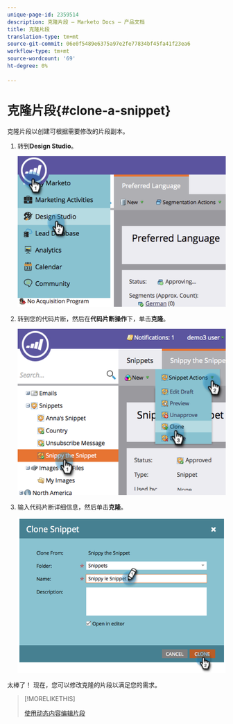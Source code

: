 ```yaml
---
unique-page-id: 2359514
description: 克隆片段 — Marketo Docs — 产品文档
title: 克隆片段
translation-type: tm+mt
source-git-commit: 06e0f5489e6375a97e2fe77834bf45fa41f23ea6
workflow-type: tm+mt
source-wordcount: '69'
ht-degree: 0%

---
```



# 克隆片段{#clone-a-snippet}

克隆片段以创建可根据需要修改的片段副本。

1. 转到&#x200B;**Design Studio**。

   ![](assets/image2014-9-16-10-3a32-3a36.png)

1. 转到您的代码片断，然后在&#x200B;**代码片断操作**&#x200B;下，单击&#x200B;**克隆**。

   ![](assets/image2014-9-16-10-3a32-3a44.png)

1. 输入代码片断详细信息，然后单击&#x200B;**克隆**。

   ![](assets/image2014-9-16-10-3a32-3a53.png)

太棒了！ 现在，您可以修改克隆的片段以满足您的需求。

>[!MORELIKETHIS]
>
>[使用动态内容编辑片段](/help/marketo/product-docs/personalization/segmentation-and-snippets/snippets/edit-snippets-with-dynamic-content.md)
